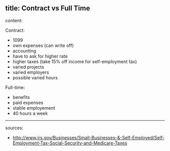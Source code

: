 title: Contract vs Full Time
---
content:

Contract:
- 1099
- own expenses (can write off)
- accounting
- have to ask for higher rate
- higher taxes (take 15% off income for self-employment tax)
- varied projects
- varied employers
- possible varied hours


Full-time:
- benefits
- paid expenses
- stable employement
- 40 hours a week


---
sources:
* http://www.irs.gov/Businesses/Small-Businesses-&-Self-Employed/Self-Employment-Tax-Social-Security-and-Medicare-Taxes
